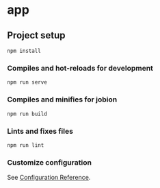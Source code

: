 # app

## Project setup
```
npm install
```

### Compiles and hot-reloads for development
```
npm run serve
```

### Compiles and minifies for jobion
```
npm run build
```

### Lints and fixes files
```
npm run lint
```

### Customize configuration
See [Configuration Reference](https://cli.vuejs.org/config/).
